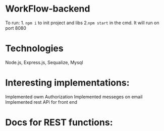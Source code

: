 # WorkFlow-backend
To run: 1. `npm i` to init project and libs 2.`npm start` in the cmd. It will run on port 8080

# Technologies 
Node.js,
Express.js,
Sequalize,
Mysql

# Interesting implementations:
Implemented owm Authorization
Implemented messeges on email
Implemented rest APi for front end

# Docs for REST functions:


